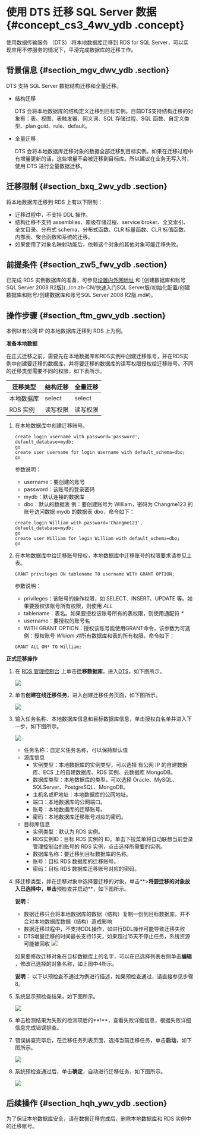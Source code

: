 # 使用 DTS 迁移 SQL Server 数据 {#concept_cs3_4wv_ydb .concept}

使用数据传输服务 （DTS） 将本地数据库迁移到 RDS for SQL Server，可以实现应用不停服务的情况下，平滑完成数据库的迁移工作。

## 背景信息 {#section_mgv_dwv_ydb .section}

DTS 支持 SQL Server 数据结构迁移和全量迁移。

-   结构迁移

    DTS 会将本地数据库的结构定义迁移到目标实例。目前DTS支持结构迁移的对象有：表、视图、表触发器、同义词、SQL 存储过程、SQL 函数、自定义类型、plan guid、rule、default。

-   全量迁移

    DTS 会将本地数据库迁移对象的数据全部迁移到目标实例。如果在迁移过程中有增量更新的话，这些增量不会被迁移到目标库。所以建议在业务无写入时，使用 DTS 进行全量数据迁移。


## 迁移限制 {#section_bxq_2wv_ydb .section}

将本地数据库迁移到 RDS 上有以下限制：

-   迁移过程中，不支持 DDL 操作。
-   结构迁移不支持 assemblies、库级存储过程、service broker、全文索引、全文目录、分布式 schema、分布式函数、CLR 标量函数、CLR 标值函数、内部表、聚合函数和系统的迁移。
-   如果使用了对象名映射功能后，依赖这个对象的其他对象可能迁移失败。

## 前提条件 {#section_zw5_fwv_ydb .section}

已完成 RDS 实例数据库的准备，可参见[设置内外网地址](cn.zh-CN/用户指南/网络管理/设置内外网地址.md#) 和 [创建数据库和账号SQL Server 2008 R2版](../cn.zh-CN/快速入门SQL Server版/初始化配置/创建数据库和账号/创建数据库和账号SQL Server 2008 R2版.md#)。

## 操作步骤 {#section_ftm_gwv_ydb .section}

本例以有公网 IP 的本地数据库迁移到 RDS 上为例。

**准备本地数据**

在正式迁移之前，需要先在本地数据库和RDS实例中创建迁移账号，并在RDS实例中创建要迁移的数据库，并将要迁移的数据库的读写权限授权给迁移账号。不同的迁移类型需要不同的权限，如下表所示。

|迁移类型|结构迁移|全量迁移|
|----|----|----|
|本地数据库|select|select|
|RDS 实例|读写权限|读写权限|

1.  在本地数据库中创建迁移账号。

    ```
    create login username with password='password', default_database=mydb;
    go
    create user username for login username with default_schema=dbo;
    go
    ```

    参数说明：

    -   username：要创建的账号
    -   password：该账号的登录密码
    -   mydb：默认连接的数据库
    -   dbo：默认的数据表
    例：要创建账号为 William，密码为 Changme123 的账号访问数据 mydb 的数据表 dbo，命令如下：

    ```
    create login William with password='Changme123', default_database=mydb;
    go
    create user William for login William with default_schema=dbo;
    go
    ```

2.  在本地数据库中给迁移账号授权，本地数据库中迁移账号的权限要求请参见上表。

    ```
    GRANT privileges ON tablename TO username WITH GRANT OPTION;
    ```

    参数说明：

    -   privileges：该账号的操作权限，如 SELECT、INSERT、UPDATE 等。如果要授权该账号所有权限，则使用 *ALL*
    -   tablename：表名。如果要授权该账号所有的表权限，则使用通配符 *\**
    -   username：要授权的账号名
    -   WITH GRANT OPTION：授权该账号能使用GRANT命令，该参数为可选
    例：授权账号 *William* 对所有数据库和表的所有权限，命令如下：

    ```
    GRANT ALL ON* TO William;
    ```


**正式迁移操作**

1.  在 [RDS 管理控制台](https://rds.console.aliyun.com/) 上单击**迁移数据库**，进入[DTS](http://dts.console.aliyun.com/)，如下图所示。

    ![](http://static-aliyun-doc.oss-cn-hangzhou.aliyuncs.com/assets/img/7979/4285_zh-CN.png)

2.  单击**创建在线迁移任务**，进入创建迁移任务页面，如下图所示。

    ![](http://static-aliyun-doc.oss-cn-hangzhou.aliyuncs.com/assets/img/7979/4286_zh-CN.png)

3.  输入任务名称、本地数据库信息和目标数据库信息，单击授权白名单并进入下一步，如下图所示。

    ![](http://static-aliyun-doc.oss-cn-hangzhou.aliyuncs.com/assets/img/7979/4287_zh-CN.png)

    -   任务名称：自定义任务名称，可以保持默认值
    -   源库信息
        -   实例类型：本地数据库的实例类型，可以选择 有公网 IP 的自建数据库、ECS 上的自建数据库、RDS 实例、云数据库 MongoDB。
        -   数据库类型：本地数据库的类型，可以选择 Oracle、MySQL、SQLServer、PostgreSQL、MongoDB。
        -   主机名或IP地址：本地数据库的公网地址。
        -   端口：本地数据库的公网端口。
        -   账号：本地数据库的迁移账号。
        -   密码：本地数据库迁移账号对应的密码。
    -   目标库信息
        -   实例类型：默认为 RDS 实例。
        -   RDS实例ID：目标 RDS 实例的 ID。单击下拉菜单将自动联想当前登录管理控制台的账号的 RDS 实例，点击选择所需要的实例。
        -   数据库名称：要迁移到目标数据库的名称。
        -   账号：目标 RDS 数据库的迁移账号。
        -   密码：目标 RDS 数据库迁移账号对应的密码。
4.  择迁移类型，并在迁移对象中选择要迁移的对象，单击**\>**将要迁移的对象放入已选择中，单击**预检查并启动**，如下图所示。

    **说明：** 

    -   数据迁移只会将本地数据库的数据（结构）复制一份到目标数据库，并不会对本地数据库数据（结构）造成影响
    -   数据迁移过程中，不支持DDL操作，如进行DDL操作可能导致迁移失败
    -   DTS增量迁移的时间最长支持15天，如果超过15天不停止任务，系统资源可能被回收
    ![](http://static-aliyun-doc.oss-cn-hangzhou.aliyuncs.com/assets/img/7979/4288_zh-CN.png)

    如果要修改迁移对象在目标数据库上的名字，可以在已选择列表右侧单击**编辑** ，修改已选择的对象名称，如上图中4所示。

    **说明：** 以下以预检查不通过为例进行描述，如果预检查通过，请直接参见步骤 8。

5.  系统显示预检查结果，如下图所示。

    ![](http://static-aliyun-doc.oss-cn-hangzhou.aliyuncs.com/assets/img/7979/4289_zh-CN.png)

6.  单击检测结果为失败的检测项后的**!**，查看失败详细信息，根据失败详细信息完成错误排查。
7.  错误排查完毕后，在迁移任务列表页面，选择当前迁移任务，单击**启动**，如下图所示。

    ![](http://static-aliyun-doc.oss-cn-hangzhou.aliyuncs.com/assets/img/7979/4290_zh-CN.png)

8.  系统预检查通过后，单击**确定**，自动进行迁移任务，如下图所示。

    ![](http://static-aliyun-doc.oss-cn-hangzhou.aliyuncs.com/assets/img/7979/4291_zh-CN.png)


## 后续操作 {#section_hqh_ywv_ydb .section}

为了保证本地数据库安全，请在数据迁移完成后，删除本地数据库和 RDS 实例中的迁移账号。

